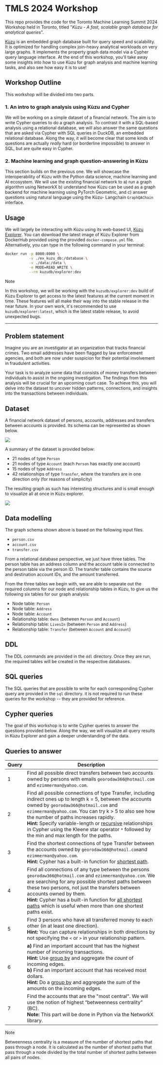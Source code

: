 # TMLS 2024 Workshop

This repo provides the code for the Toronto Machine Learning Summit 2024 Workshop held in Toronto,
titled "*Kùzu - A fast, scalable graph database for analytical queries*".

[Kùzu](https://github.com/kuzudb/kuzu)
is an embedded graph database built for query speed and scalability. It is optimized for handling
complex join-heavy analytical workloads on very large graphs. It implements the property graph
data model via a Cypher query language interface. At the end of this workshop, you'll take away
some insights into how to use Kùzu for graph analysis and machine learning tasks, and also see
how easy it is to use!

## Workshop Outline

This workshop will be divided into two parts.

### 1. An intro to graph analysis using Kùzu and Cypher

We will be working on a simple dataset of a financial network. The aim is to write Cypher queries to do
a graph analysis. To contrast it with a SQL-based analysis using a relational database, we will
also answer the same questions that are asked via Cypher with SQL queries in DuckDB, an embedded
relational database. Along the way, it will become clear that some kinds of questions are actually
*really* hard (or borderline impossible) to answer in SQL, but are quite easy in Cypher.

### 2. Machine learning and graph question-answering in Kùzu

This section builds on the previous one. We will showcase the interoperability of Kùzu with the
Python data science, machine learning and AI ecosystem. We will use the existing financial network
to a) run a graph algorithm using NetworkX b) understand how Kùzu can be used as a graph backend for
machine learning using PyTorch Geometric, and c) answer questions using natural language using the Kùzu-
Langchain `GraphQAChain` interface.

## Usage

We will largely be interacting with Kùzu using its web-based UI, [Kùzu Explorer](https://docs.kuzudb.com/visualization/).
You can download the latest image of Kùzu Explorer from DockerHub provided using the provided `docker-compose.yml` file.
Alternatively, you can type in the following command in your terminal:

```bash
docker run -p 8000:8000 \
           -v ./ex_kuzu_db:/database \
           -v ./data:/data \
           -e MODE=READ_WRITE \
           --rm kuzudb/explorer:dev
```

> [!NOTE]
> In this workshop, we will be working with the `kuzudb/explorer:dev` build of Kùzu Explorer to get access to the latest features
> at the current moment in time. These features will all make their way into the stable release in the near future.
> In your own work, it's recommended to use `kuzudb/explorer:latest`, which is the latest stable release, to avoid unexpected bugs.

---

## Problem statement

Imagine you are an investigator at an organization that tracks financial crimes. Two email addresses
have been flagged by law enforcement agencies, and both are now under suspicion for their potential
involvement in fraudulent activities.

Your task is to analyze some data that consists of money transfers between individuals to assist in
the ongoing investigation. The findings from this analysis will be crucial for an upcoming court case.
To achieve this, you will delve into the dataset to uncover hidden patterns, connections, and insights
into the transactions between individuals.

## Dataset

A financial network dataset of persons, accounts, addresses and transfers between accounts is provided.
Its schema can be represented as shown below.

![](./assets/schema-viz.png)

A summary of the dataset is provided below:
- 21 nodes of type `Person`
- 21 nodes of type `Account` (each `Person` has exactly one account)
- 15 nodes of type `Address`
- 42 relationships of type `Transfer`, where the transfers are in one direction only (for reasons of simplicity)

The resulting graph as such has interesting structures and is small enough to visualize all at once
in Kùzu explorer.

![](./assets/graph-viz.png)

## Data modelling

The graph schema shown above is based on the following input files.
- `person.csv`
- `account.csv`
- `transfer.csv`

From a relational database perspective, we just have three tables. The person table has an address
column and the account table is connected to the person table via the person ID. The transfer table
contains the source and destination account IDs, and the amount transferred.

From the three tables we begin with, we are able to separate out the required columns for our node and
relationship tables in Kùzu, to give us the following six tables for our graph analysis:

- Node table: `Person`
- Node table: `Address`
- Node table: `Account`
- Relationship table: `Owns` (between `Person` and `Account`)
- Relationship table: `LivesIn` (between `Person` and `Address`)
- Relationship table: `Transfer` (between `Account` and `Account`)

## DDL

The DDL commands are provided in the `ddl` directory. Once they are run,
the required tables will be created in the respective databases.

## SQL queries

The SQL queries that are possible to write for each corresponding Cypher query are provided in the `sql` directory.
it is not required to run these queries for the workshop -- they are provided for reference.

## Cypher queries

The goal of this workshop is to write Cypher queries to answer the questions provided below. Along
the way, we will visualize all query results in Kùzu Explorer and gain a deeper understanding of the
data.

## Queries to answer

| Query | Description
| --- | ---
| 1 | Find all possible direct transfers between two accounts owned by persons with emails `georodaw366@hotmail.com` and `ezimmerman@yahoo.com`.
| 2 | Find all possible connections of type Transfer, including indirect ones up to length k = 5, between the accounts owned by `georodaw366@hotmail.com` and `ezimmerman@yahoo.com`. You can try k > 5 to also see how the number of paths increases rapidly. <br>**Hint:** Specify variable-length or [recursive](https://docs.kuzudb.com/cypher/query-clauses/match/#match-variable-lengthrecursive-relationships) relationships in Cypher using the Kleene star operator `*` followed by the min and max length for the paths.
| 3 | Find the shortest connections of type Transfer between the accounts owned by `georodaw366@hotmail.com`and `ezimmerman@yahoo.com`. <br>**Hint:** Cypher has a built-in function for [shortest path](https://docs.kuzudb.com/cypher/query-clauses/match/#single-shortest-path).
| 4 | Find all connections of any type between the persons `georodaw366@hotmail.com` and `ezimmerman@yahoo.com`. We are searching for any possible shortest paths between these two persons, not just the transfers between accounts owned by them. <br>**Hint:** Cypher has a built-in function for [all shortest paths](https://docs.kuzudb.com/cypher/query-clauses/match/#all-shortest-paths) which is useful when more than one shortest paths exist.
| 5 | Find 3 persons who have all transferred money to each other (in at least one direction). <br>**Hint:** You can capture relationships in both directions by not specifying the `<` or `>` in your relationship pattern.
| 6 | **a)** Find an important account that has the highest number of incoming transactions. <br>**Hint:** Use [group by](https://docs.kuzudb.com/cypher/query-clauses/return/#group-by-and-aggregations) and aggregate the *count* of incoming edges. <br> **b)** Find an important account that has received most dollars. <br>**Hint:** Do a [group by](https://docs.kuzudb.com/cypher/query-clauses/return/#group-by-and-aggregations)  and aggregate the *sum* of the amounts on the incoming edges.
| 7 | Find the accounts that are the "most central". We will use the notion of highest “betweenness centrality” (BC). <br> **Note:** This part will be done in Python via the NetworkX library.

> [!NOTE]
> Betweenness centrality is a measure of the number of shortest paths that pass through a node. It is calculated as the number of shortest paths that pass through a node divided by the total number of shortest paths between all pairs of nodes.